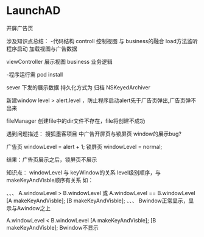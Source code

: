 # LaunchAD
开屏广告页

涉及知识点总结：
-代码结构
controll 控制视图 与 business的融合  load方法监听程序启动 加载视图与广告数据

viewController 展示视图
business 业务逻辑

-程序运行需 pod install

sever 下发的展示数据 持久化方式为 归档 NSKeyedArchiver

新建window level > alert.level ，防止程序启动alert先于广告页弹出,广告页弹不出来

fileManager 创建file中的dir文件不存在，file将创建不成功


遇到问题描述： 搜狐墨客项目 中广告开屏页与锁屏页 window的展示bug?

广告页 windowLevel  = alert + 1;
锁屏页 windowLevel  = normal;

结果：广告页展示之后，锁屏页不展示

知识点： windowLevel 与 keyWindow的关系
level级别顺序，与makeKeyAndVisble顺序有关系
 如：

、、、
 A.windowLevel > B.windowLevel 或 A.windowLevel == B.windowLevel
 [A makeKeyAndVisble];
 [B makeKeyAndVisble];
 、、、
 Bwindow正常显示，显示与Awindow之上
 
  A.windowLevel < B.windowLevel 
 [A makeKeyAndVisble];
 [B makeKeyAndVisble];
 Bwindow不显示
